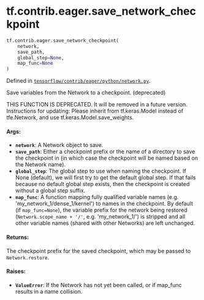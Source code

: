 <div itemscope itemtype="http://developers.google.com/ReferenceObject">
<meta itemprop="name" content="tf.contrib.eager.save_network_checkpoint" />
</div>

# tf.contrib.eager.save_network_checkpoint

``` python
tf.contrib.eager.save_network_checkpoint(
    network,
    save_path,
    global_step=None,
    map_func=None
)
```



Defined in [`tensorflow/contrib/eager/python/network.py`](https://www.tensorflow.org/code/tensorflow/contrib/eager/python/network.py).

Save variables from the Network to a checkpoint. (deprecated)

THIS FUNCTION IS DEPRECATED. It will be removed in a future version.
Instructions for updating:
Please inherit from tf.keras.Model instead of tfe.Network, and use tf.keras.Model.save_weights.

#### Args:

* <b>`network`</b>: A Network object to save.
* <b>`save_path`</b>: Either a checkpoint prefix or the name of a directory to save
    the checkpoint in (in which case the checkpoint will be named based on
    the Network name).
* <b>`global_step`</b>: The global step to use when naming the checkpoint. If None
    (default), we will first try to get the default global step. If that
    fails because no default global step exists, then the checkpoint is
    created without a global step suffix.
* <b>`map_func`</b>: A function mapping fully qualified variable names
    (e.g. 'my_network_1/dense_1/kernel') to names in the checkpoint. By
    default (if `map_func=None`), the variable prefix for the network being
    restored (`Network.scope_name + '/'`, e.g. 'my_network_1/') is stripped
    and all other variable names (shared with other Networks) are left
    unchanged.

#### Returns:

The checkpoint prefix for the saved checkpoint, which may be passed to
`Network.restore`.

#### Raises:

* <b>`ValueError`</b>: If the Network has not yet been called, or if map_func results
    in a name collision.